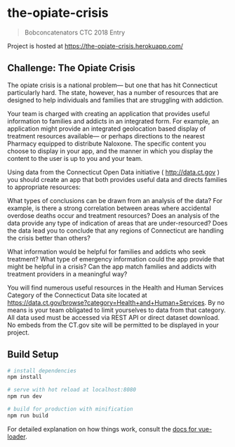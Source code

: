 # the-opiate-crisis

> Bobconcatenators CTC 2018 Entry

Project is hosted at https://the-opiate-crisis.herokuapp.com/

## Challenge:  The Opiate Crisis
The opiate crisis is a national problem— but one that has hit Connecticut particularly hard.  The state, however, has a number of resources that are designed to help individuals and families that are struggling with addiction.

Your team is charged with creating an application that provides useful information to families and addicts in an integrated form.  For example, an application might provide an integrated geolocation based display of treatment resources available— or perhaps directions to the nearest Pharmacy equipped to distribute Naloxone.  The specific content you choose to display in your app, and the manner in which you display the content to the user is up to you and your team.

Using data from the Connecticut Open Data initiative ( http://data.ct.gov ) you should create an app that both provides useful data and directs families to appropriate resources:


What types of conclusions can be drawn from an analysis of the data?  For example, is there a strong correlation between areas where accidental overdose deaths occur and treatment resources?  Does an analysis of the data provide any type of indication of areas that are under-resourced?   Does the data lead you to conclude that any regions of Connecticut are handling the crisis better than others?


What information would be helpful for families and addicts who seek treatment?  What type of emergency information could the app provide that might be helpful in a crisis?  Can the app match families and addicts with treatment providers in a meaningful way?

You will find numerous useful resources in the Health and Human Services Category of the Connecticut Data site located at https://data.ct.gov/browse?category=Health+and+Human+Services.  By no means is your team obligated to limit yourselves to data from that category.  All data used must be accessed via REST API or direct dataset download.  No embeds from the CT.gov site will be permitted to be displayed in your project.

## Build Setup

``` bash
# install dependencies
npm install

# serve with hot reload at localhost:8080
npm run dev

# build for production with minification
npm run build
```

For detailed explanation on how things work, consult the [docs for vue-loader](http://vuejs.github.io/vue-loader).
